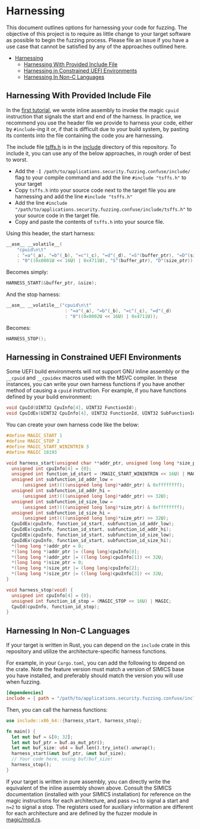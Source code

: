 # Harnessing

This document outlines options for harnessing your code for fuzzing. The objective of
this project is to require as little change to your target software as possible to begin
the fuzzing process. Please file an issue if you have a use case that cannot be
satisfied by any of the approaches outlined here.

- [Harnessing](#harnessing)
  - [Harnessing With Provided Include File](#harnessing-with-provided-include-file)
  - [Harnessing in Constrained UEFI Environments](#harnessing-in-constrained-uefi-environments)
  - [Harnessing In Non-C Languages](#harnessing-in-non-c-languages)


## Harnessing With Provided Include File

In the [first tutorial](./UEFISimpleTarget.md), we wrote inline assembly to invoke the
magic `cpuid` instruction that signals the start and end of the harness. In practice, we
recommend you use the header file we provide to harness your code, either by
`#include`-ing it or, if that is difficult due to your build system, by pasting its
contents into the file containing the code you are harnessing.

The include file [tsffs.h](../include/tsffs.h) is in the [include](../include/)
directory of this repository. To include it, you can use any of the below approaches, in
rough order of best to worst.

- Add the `-I /path/to/applications.security.fuzzing.confuse/include/` flag to your
  compile command and add the line `#include "tsffs.h"` to your target
- Copy `tsffs.h` into your source code next to the target file you are harnessing
  and add the line `#include "tsffs.h"`
- Add the line
  `#include "/path/to/applications.security.fuzzing.confuse/include/tsffs.h"` to your
  source code in the target file.
- Copy and paste the contents of `tsffs.h` into your source file.

Using this header, the start harness:

```c
__asm__ __volatile__(
    "cpuid\n\t"
    : "=a"(_a), "=b"(_b), "=c"(_c), "=d"(_d), "=S"(buffer_ptr), "=D"(size_ptr)
    : "0"((0x0001U << 16U) | 0x4711U), "S"(buffer_ptr), "D"(size_ptr));
```

Becomes simply:

```c
HARNESS_START(&buffer_ptr, &size);
```

And the stop harness:


```c
__asm__ __volatile__("cpuid\n\t"
                      : "=a"(_a), "=b"(_b), "=c"(_c), "=d"(_d)
                      : "0"((0x0002U << 16U) | 0x4711U));
```

Becomes:

```c
HARNESS_STOP();
```

## Harnessing in Constrained UEFI Environments

Some UEFI build environments will not support GNU inline assembly or the `__cpuid` and
`__cpuidex` macros used with the MSVC compiler. In these instances, you can write your
own harness functions if you have another method of causing a `cpuid` instruction. For
example, if you have functions defined by your build environment:

```c
void CpuId(UINT32 CpuInfo[4], UINT32 FunctionId);
void CpuIdEx(UINT32 CpuInfo[4], UINT32 FunctionId, UINT32 SubFunctionId);
```

You can create your own harness code like the below:

```c
#define MAGIC_START 1
#define MAGIC_STOP 2
#define MAGIC_START_WININTRIN 3
#define MAGIC 18193

void harness_start(unsigned char **addr_ptr, unsigned long long *size_ptr) {
  unsigned int cpuInfo[4] = {0};
  unsigned int function_id_start = (MAGIC_START_WININTRIN << 16U) | MAGIC;
  unsigned int subfunction_id_addr_low =
      (unsigned int)(((unsigned long long)*addr_ptr) & 0xffffffff);
  unsigned int subfunction_id_addr_hi =
      (unsigned int)(((unsigned long long)*addr_ptr) >> 32U);
  unsigned int subfunction_id_size_low =
      (unsigned int)(((unsigned long long)*size_ptr) & 0xffffffff);
  unsigned int subfunction_id_size_hi =
      (unsigned int)(((unsigned long long)*size_ptr) >> 32U);
  CpuIdEx(cpuInfo, function_id_start, subfunction_id_addr_low);
  CpuIdEx(cpuInfo, function_id_start, subfunction_id_addr_hi);
  CpuIdEx(cpuInfo, function_id_start, subfunction_id_size_low);
  CpuIdEx(cpuInfo, function_id_start, subfunction_id_size_hi);
  *(long long *)addr_ptr = 0;
  *(long long *)addr_ptr |= (long long)cpuInfo[0];
  *(long long *)addr_ptr |= ((long long)cpuInfo[1]) << 32U;
  *(long long *)size_ptr = 0;
  *(long long *)size_ptr |= (long long)cpuInfo[2];
  *(long long *)size_ptr |= ((long long)cpuInfo[3]) << 32U;
}

void harness_stop(void) {
  unsigned int cpuInfo[4] = {0};
  unsigned int function_id_stop = (MAGIC_STOP << 16U) | MAGIC;
  CpuId(cpuInfo, function_id_stop);
}
```

## Harnessing In Non-C Languages

If your target is written in Rust, you can depend on the `include` crate in this
repository and utilize the architecture-specific harness functions.

For example, in your `Cargo.toml`, you can add the following to depend on the crate.
Note the feature version must match a version of SIMICS base you have installed, and
preferably should match the version you will use when fuzzing.

```toml
[dependencies]
include = { path = "/path/to/applications.security.fuzzing.confuse/include/", features = ["6.0.169" ]}
```

Then, you can call the harness functions:


```rust
use include::x86_64::{harness_start, harness_stop};

fn main() {
  let mut buf = &[0; 32];
  let mut buf_ptr = buf.as_mut_ptr();
  let mut buf_size: u64 = buf.len().try_into().unwrap();
  harness_start(&mut buf_ptr, &mut buf_size);
  // Your code here, using buf/buf_size!
  harness_stop();
}
```

If your target is written in pure assembly, you can directly write the equivalent of the
inline assembly shown above. Consult the SIMICS documentation (installed with your
SIMICS installation) for reference on the magic instructions for each architecture, and
pass `n=1` to signal a start and `n=2` to signal a stop. The registers used for
auxiliary information are different for each architecture and are defined by the fuzzer
module in [magic/mod.rs](../tsffs_module/src/magic/mod.rs).
